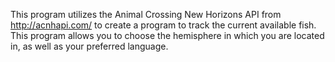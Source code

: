 This program utilizes the Animal Crossing New Horizons API from http://acnhapi.com/ to create a program to track the current available fish. This program allows you to choose the hemisphere in which you are located in, as well as your preferred language.
